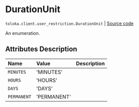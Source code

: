 # DurationUnit
`toloka.client.user_restriction.DurationUnit` | [Source code](https://github.com/Toloka/toloka-kit/blob/v0.1.25/src/client/user_restriction.py#L17)

An enumeration.

## Attributes Description

| Name | Value | Description |
| :------| :-----------| :----------| 
`MINUTES`|'MINUTES'|<p></p>
`HOURS`|'HOURS'|<p></p>
`DAYS`|'DAYS'|<p></p>
`PERMANENT`|'PERMANENT'|<p></p>
